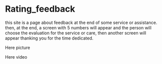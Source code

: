 # Rating_feedback
this site is a page about feedback at the end of some service or assistance. then, at the end, a screen with 5 numbers will appear and the person will choose the evaluation for the service or care, then another screen will appear thanking you for the time dedicated.

Here picture

Here video